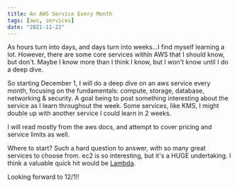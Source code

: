 ```yaml
---
title: An AWS Service Every Month
tags: [aws, services]
date: "2021-11-22"
---
```


As hours turn into days, and days turn into weeks...I find myself learning a lot. However, there are some core services within AWS that I should know, but don't. Maybe I know more than I think I know, but I won't know until I do a deep dive.

So starting December 1, I will do a deep dive on an aws service every month, focusing on the fundamentals: compute, storage, database, networking & security. A goal being to post something interesting about the service as I learn throughout the week. Some services, like KMS, I might double up with another service I could learn in 2 weeks.

I will read mostly from the aws docs, and attempt to cover pricing and service limits as well.

Where to start? Such a hard question to answer, with so many great services to choose from. ec2 is so interesting, but it's a HUGE undertaking. I think a valuable quick hit would be [Lambda](https://docs.aws.amazon.com/lambda/latest/dg/welcome.html).

Looking forward to 12/1!!
